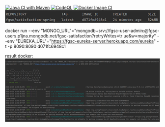[![Java CI with Maven](https://github.com/ESPRIT-TWIN-MICROSERVICES-FGSC/CUSTOMER-SATISFACTION/actions/workflows/maven.yml/badge.svg?branch=main)](https://github.com/ESPRIT-TWIN-MICROSERVICES-FGSC/CUSTOMER-SATISFACTION/actions/workflows/maven.yml) [![CodeQL](https://github.com/ESPRIT-TWIN-MICROSERVICES-FGSC/CUSTOMER-SATISFACTION/actions/workflows/codeql-analysis.yml/badge.svg?branch=main)](https://github.com/ESPRIT-TWIN-MICROSERVICES-FGSC/CUSTOMER-SATISFACTION/actions/workflows/codeql-analysis.yml) [![Docker Image CI](https://github.com/ESPRIT-TWIN-MICROSERVICES-FGSC/CUSTOMER-SATISFACTION/actions/workflows/docker-image.yml/badge.svg)](https://github.com/ESPRIT-TWIN-MICROSERVICES-FGSC/CUSTOMER-SATISFACTION/actions/workflows/docker-image.yml) 
![img.png](screenshots/img.png)


docker run --env "MONGO_URL"="mongodb+srv://fgsc-user-admin:<password>@fgsc-users.p1jna.mongodb.net/fgsc-satisfaction?retryWrites=tr
ue&w=majority" --env "EUREKA_URL"="https://fgsc-eureka-server.herokuapp.com/eureka" -t -p 8090:8090 d071fc6948c1

result docker:
![img.png](screenshots/docker-result.png)